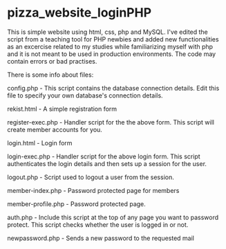 # pizza_website_loginPHP
This is simple website using html, css, php and MySQL.  I've edited the script from a teaching tool for PHP newbies and added new functionalities as an excercise related to my studies while familiarizing myself with php and it is not meant to be used in production environments. The code may contain errors or bad practises.

There is some info about files: 

config.php - This script contains the database connection details. Edit this file to specify your own database's connection details.

rekist.html - A simple registration form

register-exec.php - Handler script for the the above form. This script will create member accounts for you.

login.html - Login form

login-exec.php - Handler script for the above login form. This script authenticates the login details and then sets up a session for the user.

logout.php - Script used to logout a user from the session.

member-index.php - Password protected page for members

member-profile.php - Password protected page.

auth.php - Include this script at the top of any page you want to password protect. This script checks whether the user is logged in or not.

newpassword.php - Sends a new password to the requested mail


